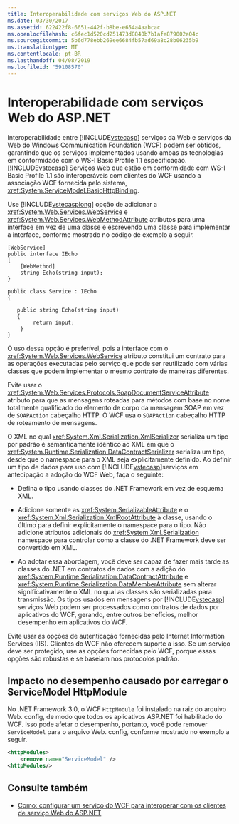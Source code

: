 ```yaml
---
title: Interoperabilidade com serviços Web do ASP.NET
ms.date: 03/30/2017
ms.assetid: 622422f8-6651-442f-b8be-e654a4aabcac
ms.openlocfilehash: c6fec1d520cd251473d8840b7b1afe879002a04c
ms.sourcegitcommit: 5b6d778ebb269ee6684fb57ad69a8c28b06235b9
ms.translationtype: MT
ms.contentlocale: pt-BR
ms.lasthandoff: 04/08/2019
ms.locfileid: "59108570"
---
```

# <a name="interoperability-with-aspnet-web-services"></a>Interoperabilidade com serviços Web do ASP.NET
Interoperabilidade entre [!INCLUDE[vstecasp](../../../../includes/vstecasp-md.md)] serviços da Web e serviços da Web do Windows Communication Foundation (WCF) podem ser obtidos, garantindo que os serviços implementados usando ambas as tecnologias em conformidade com o WS-I Basic Profile 1.1 especificação. [!INCLUDE[vstecasp](../../../../includes/vstecasp-md.md)] Serviços Web que estão em conformidade com WS-I Basic Profile 1.1 são interoperáveis com clientes do WCF usando a associação WCF fornecida pelo sistema, <xref:System.ServiceModel.BasicHttpBinding>.  
  
 Use [!INCLUDE[vstecasplong](../../../../includes/vstecasplong-md.md)] opção de adicionar a <xref:System.Web.Services.WebService> e <xref:System.Web.Services.WebMethodAttribute> atributos para uma interface em vez de uma classe e escrevendo uma classe para implementar a interface, conforme mostrado no código de exemplo a seguir.  
  
```  
[WebService]  
public interface IEcho  
{  
    [WebMethod]  
    string Echo(string input);  
}  
  
public class Service : IEcho  
{  
  
   public string Echo(string input)  
   {  
        return input;  
    }  
}  
```  
  
 O uso dessa opção é preferível, pois a interface com o <xref:System.Web.Services.WebService> atributo constitui um contrato para as operações executadas pelo serviço que pode ser reutilizado com várias classes que podem implementar o mesmo contrato de maneiras diferentes.  
  
 Evite usar o <xref:System.Web.Services.Protocols.SoapDocumentServiceAttribute> atributo para que as mensagens roteadas para métodos com base no nome totalmente qualificado do elemento de corpo da mensagem SOAP em vez de `SOAPAction` cabeçalho HTTP. O WCF usa o `SOAPAction` cabeçalho HTTP de roteamento de mensagens.  
  
 O XML no qual <xref:System.Xml.Serialization.XmlSerializer> serializa um tipo por padrão é semanticamente idêntico ao XML em que o <xref:System.Runtime.Serialization.DataContractSerializer> serializa um tipo, desde que o namespace para o XML seja explicitamente definido. Ao definir um tipo de dados para uso com [!INCLUDE[vstecasp](../../../../includes/vstecasp-md.md)]serviços em antecipação a adoção do WCF Web, faça o seguinte:  
  
-   Defina o tipo usando classes do .NET Framework em vez de esquema XML.  
  
-   Adicione somente as <xref:System.SerializableAttribute> e o <xref:System.Xml.Serialization.XmlRootAttribute> à classe, usando o último para definir explicitamente o namespace para o tipo. Não adicione atributos adicionais do <xref:System.Xml.Serialization> namespace para controlar como a classe do .NET Framework deve ser convertido em XML.  
  
-   Ao adotar essa abordagem, você deve ser capaz de fazer mais tarde as classes do .NET em contratos de dados com a adição do <xref:System.Runtime.Serialization.DataContractAttribute> e <xref:System.Runtime.Serialization.DataMemberAttribute> sem alterar significativamente o XML no qual as classes são serializadas para transmissão. Os tipos usados em mensagens por [!INCLUDE[vstecasp](../../../../includes/vstecasp-md.md)] serviços Web podem ser processados como contratos de dados por aplicativos do WCF, gerando, entre outros benefícios, melhor desempenho em aplicativos do WCF.  
  
 Evite usar as opções de autenticação fornecidas pelo Internet Information Services (IIS). Clientes do WCF não oferecem suporte a isso. Se um serviço deve ser protegido, use as opções fornecidas pelo WCF, porque essas opções são robustas e se baseiam nos protocolos padrão.  
  
## <a name="performance-impact-caused-by-loading-the-servicemodel-httpmodule"></a>Impacto no desempenho causado por carregar o ServiceModel HttpModule  
 No .NET Framework 3.0, o WCF `HttpModule` foi instalado na raiz do arquivo Web. config, de modo que todos os aplicativos ASP.NET foi habilitado do WCF. Isso pode afetar o desempenho, portanto, você pode remover `ServiceModel` para o arquivo Web. config, conforme mostrado no exemplo a seguir.  
  
```xml  
<httpModules>  
    <remove name="ServiceModel" />  
<httpModules/>  
```  
  
## <a name="see-also"></a>Consulte também

- [Como: configurar um serviço do WCF para interoperar com os clientes de serviço Web do ASP.NET](../../../../docs/framework/wcf/feature-details/config-wcf-service-with-aspnet-web-service.md)
